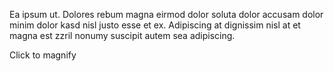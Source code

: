 Ea ipsum ut. Dolores rebum magna eirmod dolor soluta dolor accusam dolor minim dolor kasd nisl justo esse et ex.
Adipiscing at dignissim nisl at et magna est zzril nonumy suscipit autem sea adipiscing.

Click to magnify
